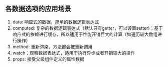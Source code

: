
## 各数据选项的应用场景
1. data: 响应式的数据，简单的数据逻辑表达式
2. computed: 复杂的数据逻辑表达式（默认只有getter，可以设置setter)；基于响应式的依赖进行缓存，所以适用于性能开销巨大的计算（如遍历较大数组进行操作）
3. method: 重新渲染，方法都会被重新调用
4. watch：观察数据表达式，适用于执行异步或者开销较大的操作
5. props: 接受父级组件定义的属性数据








